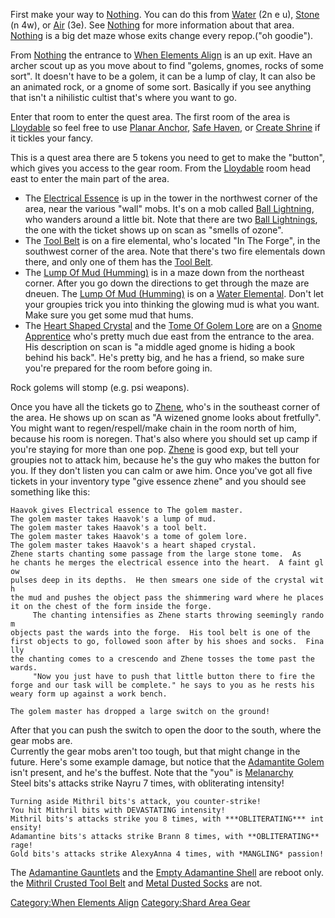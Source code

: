 First make your way to [Nothing](:Category:Nothing "wikilink"). You can
do this from [Water](:Category:Water "wikilink") (2n e u),
[Stone](:Category:World_Of_Stone "wikilink") (n 4w), or
[Air](:Category:Airscape "wikilink") (3e). See
[Nothing](:Category:Nothing "wikilink") for more information about that
area. [Nothing](:Category:Nothing "wikilink") is a big det maze whose
exits change every repop.("oh goodie").

From [Nothing](:Category:Nothing "wikilink") the entrance to [When
Elements Align](:Category:When_Elements_Align "wikilink") is an up exit.
Have an archer scout up as you move about to find "golems, gnomes, rocks
of some sort". It doesn't have to be a golem, it can be a lump of clay,
It can also be an animated rock, or a gnome of some sort. Basically if
you see anything that isn't a nihilistic cultist that's where you want
to go.

Enter that room to enter the quest area. The first room of the area is
[Lloydable](Lloydable "wikilink") so feel free to use [Planar
Anchor](Planar_Anchor "wikilink"), [Safe Haven](Safe_Haven "wikilink"),
or [Create Shrine](Create_Shrine "wikilink") if it tickles your fancy.

This is a quest area there are 5 tokens you need to get to make the
"button", which gives you access to the gear room. From the
[Lloydable](Lloydable "wikilink") room head east to enter the main part
of the area.  

-   The [Electrical Essence](Electrical_Essence "wikilink") is up in the
    tower in the northwest corner of the area, near the various "wall"
    mobs. It's on a mob called [Ball
    Lightning](Ball_Lightning "wikilink"), who wanders around a little
    bit. Note that there are two [Ball
    Lightnings](Ball_Lightning "wikilink"), the one with the ticket
    shows up on scan as "smells of ozone".
-   The [Tool Belt](Tool_Belt "wikilink") is on a fire elemental, who's
    located "In The Forge", in the southwest corner of the area. Note
    that there's two fire elementals down there, and only one of them
    has the [Tool Belt](Tool_Belt "wikilink").
-   The [Lump Of Mud (Humming)](Lump_Of_Mud_(Humming) "wikilink") is in
    a maze down from the northeast corner. After you go down the
    directions to get through the maze are dneuen. The [Lump Of Mud
    (Humming)](Lump_Of_Mud_(Humming) "wikilink") is on a [Water
    Elemental](Water_Elemental "wikilink"). Don't let your groupies
    trick you into thinking the glowing mud is what you want. Make sure
    you get some mud that hums.
-   The [Heart Shaped Crystal](Heart_Shaped_Crystal "wikilink") and the
    [Tome Of Golem Lore](Tome_Of_Golem_Lore "wikilink") are on a [Gnome
    Apprentice](Gnome_Apprentice "wikilink") who's pretty much due east
    from the entrance to the area. His description on scan is "a middle
    aged gnome is hiding a book behind his back". He's pretty big, and
    he has a friend, so make sure you're prepared for the room before
    going in.

Rock golems will stomp (e.g. psi weapons).

Once you have all the tickets go to [Zhene](Zhene "wikilink"), who's in
the southeast corner of the area. He shows up on scan as "A wizened
gnome looks about fretfully". You might want to regen/respell/make chain
in the room north of him, because his room is noregen. That's also where
you should set up camp if you're staying for more than one pop.
[Zhene](Zhene "wikilink") is good exp, but tell your groupies not to
attack him, because he's the guy who makes the button for you. If they
don't listen you can calm or awe him. Once you've got all five tickets
in your inventory type "give essence zhene" and you should see something
like this:

`Haavok gives Electrical essence to The golem master.`  
`The golem master takes Haavok's a lump of mud. `  
`The golem master takes Haavok's a tool belt.`  
`The golem master takes Haavok's a tome of golem lore.`  
`The golem master takes Haavok's a heart shaped crystal.`  
`Zhene starts chanting some passage from the large stone tome.  As`  
`he chants he merges the electrical essence into the heart.  A faint glow`  
`pulses deep in its depths.  He then smears one side of the crystal with`  
`the mud and pushes the object pass the shimmering ward where he places`  
`it on the chest of the form inside the forge.`  
`     The chanting intensifies as Zhene starts throwing seemingly random`  
`objects past the wards into the forge.  His tool belt is one of the`  
`first objects to go, followed soon after by his shoes and socks.  Finally`  
`the chanting comes to a crescendo and Zhene tosses the tome past the`  
`wards.`  
`     "Now you just have to push that little button there to fire the`  
`forge and our task will be complete." he says to you as he rests his`  
`weary form up against a work bench.`  
  
`The golem master has dropped a large switch on the ground!`

After that you can push the switch to open the door to the south, where
the gear mobs are.  
Currently the gear mobs aren't too tough, but that might change in the
future. Here's some example damage, but notice that the [Adamantite
Golem](Adamantite_Golem "wikilink") isn't present, and he's the buffest.
Note that the "you" is [Melanarchy](User:Mel "wikilink")  
Steel bits's attacks strike Nayru 7 times, with obliterating intensity!

`Turning aside Mithril bits's attack, you counter-strike!`  
`You hit Mithril bits with DEVASTATING intensity!`  
`Mithril bits's attacks strike you 8 times, with ***OBLITERATING*** intensity!`  
`Adamantine bits's attacks strike Brann 8 times, with **OBLITERATING** rage!`  
`Gold bits's attacks strike AlexyAnna 4 times, with *MANGLING* passion!`

The [Adamantine Gauntlets](Adamantine_Gauntlets "wikilink") and the
[Empty Adamantine Shell](Empty_Adamantine_Shell "wikilink") are reboot
only.  
the [Mithril Crusted Tool Belt](Mithril_Crusted_Tool_Belt "wikilink")
and [Metal Dusted Socks](Metal_Dusted_Socks "wikilink") are not.  

[Category:When Elements Align](Category:When_Elements_Align "wikilink")
[Category:Shard Area Gear](Category:Shard_Area_Gear "wikilink")
